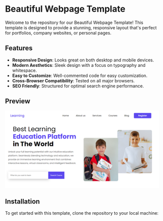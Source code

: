 # Beautiful Webpage Template

Welcome to the repository for our Beautiful Webpage Template! This template is designed to provide a stunning, responsive layout that's perfect for portfolios, company websites, or personal pages.

## Features

-   **Responsive Design**: Looks great on both desktop and mobile devices.
-   **Modern Aesthetics**: Sleek design with a focus on typography and whitespace.
-   **Easy to Customize**: Well-commented code for easy customization.
-   **Cross-Browser Compatibility**: Tested on all major browsers.
-   **SEO Friendly**: Structured for optimal search engine performance.

## Preview

<img src="./img/Screenshot 2024-04-03 210608.png" alt="image webpages">

## Installation

To get started with this template, clone the repository to your local machine:
